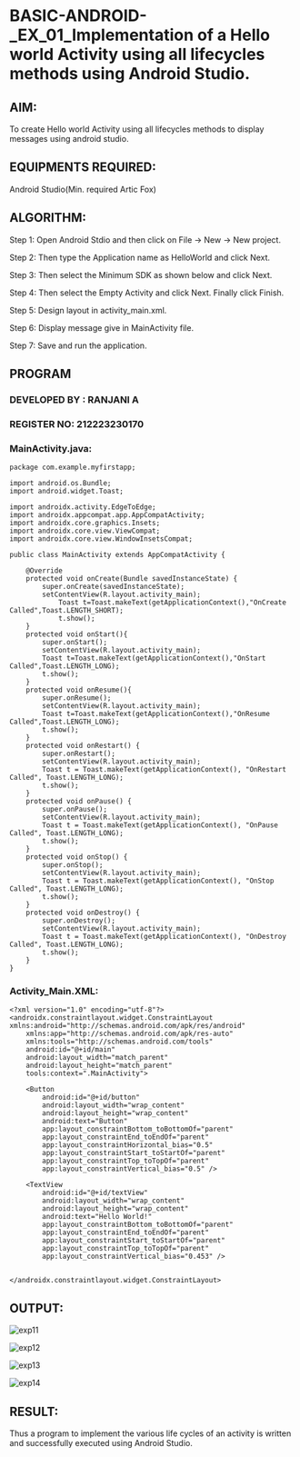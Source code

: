 # BASIC-ANDROID-_EX_01_Implementation of a Hello world Activity using all lifecycles methods using Android Studio.


## AIM:
To create Hello world Activity using all lifecycles methods to display messages using android studio.

## EQUIPMENTS REQUIRED:

Android Studio(Min. required Artic Fox)

## ALGORITHM:

Step 1: Open Android Stdio and then click on File -> New -> New project.

Step 2: Then type the Application name as HelloWorld and click Next.

Step 3: Then select the Minimum SDK as shown below and click Next.

Step 4: Then select the Empty Activity and click Next. Finally click Finish.

Step 5: Design layout in activity_main.xml.

Step 6: Display message give in MainActivity file.

Step 7: Save and run the application.

## PROGRAM
### DEVELOPED BY : RANJANI A
### REGISTER NO: 212223230170

### MainActivity.java:
```
package com.example.myfirstapp;

import android.os.Bundle;
import android.widget.Toast;

import androidx.activity.EdgeToEdge;
import androidx.appcompat.app.AppCompatActivity;
import androidx.core.graphics.Insets;
import androidx.core.view.ViewCompat;
import androidx.core.view.WindowInsetsCompat;

public class MainActivity extends AppCompatActivity {

    @Override
    protected void onCreate(Bundle savedInstanceState) {
        super.onCreate(savedInstanceState);
        setContentView(R.layout.activity_main);
            Toast t=Toast.makeText(getApplicationContext(),"OnCreate Called",Toast.LENGTH_SHORT);
            t.show();
    }
    protected void onStart(){
        super.onStart();
        setContentView(R.layout.activity_main);
        Toast t=Toast.makeText(getApplicationContext(),"OnStart Called",Toast.LENGTH_LONG);
        t.show();
    }
    protected void onResume(){
        super.onResume();
        setContentView(R.layout.activity_main);
        Toast t=Toast.makeText(getApplicationContext(),"OnResume Called",Toast.LENGTH_LONG);
        t.show();
    }
    protected void onRestart() {
        super.onRestart();
        setContentView(R.layout.activity_main);
        Toast t = Toast.makeText(getApplicationContext(), "OnRestart Called", Toast.LENGTH_LONG);
        t.show();
    }
    protected void onPause() {
        super.onPause();
        setContentView(R.layout.activity_main);
        Toast t = Toast.makeText(getApplicationContext(), "OnPause Called", Toast.LENGTH_LONG);
        t.show();
    }
    protected void onStop() {
        super.onStop();
        setContentView(R.layout.activity_main);
        Toast t = Toast.makeText(getApplicationContext(), "OnStop Called", Toast.LENGTH_LONG);
        t.show();
    }
    protected void onDestroy() {
        super.onDestroy();
        setContentView(R.layout.activity_main);
        Toast t = Toast.makeText(getApplicationContext(), "OnDestroy Called", Toast.LENGTH_LONG);
        t.show();
    }
}

```
### Activity_Main.XML:
```
<?xml version="1.0" encoding="utf-8"?>
<androidx.constraintlayout.widget.ConstraintLayout xmlns:android="http://schemas.android.com/apk/res/android"
    xmlns:app="http://schemas.android.com/apk/res-auto"
    xmlns:tools="http://schemas.android.com/tools"
    android:id="@+id/main"
    android:layout_width="match_parent"
    android:layout_height="match_parent"
    tools:context=".MainActivity">

    <Button
        android:id="@+id/button"
        android:layout_width="wrap_content"
        android:layout_height="wrap_content"
        android:text="Button"
        app:layout_constraintBottom_toBottomOf="parent"
        app:layout_constraintEnd_toEndOf="parent"
        app:layout_constraintHorizontal_bias="0.5"
        app:layout_constraintStart_toStartOf="parent"
        app:layout_constraintTop_toTopOf="parent"
        app:layout_constraintVertical_bias="0.5" />

    <TextView
        android:id="@+id/textView"
        android:layout_width="wrap_content"
        android:layout_height="wrap_content"
        android:text="Hello World!"
        app:layout_constraintBottom_toBottomOf="parent"
        app:layout_constraintEnd_toEndOf="parent"
        app:layout_constraintStart_toStartOf="parent"
        app:layout_constraintTop_toTopOf="parent"
        app:layout_constraintVertical_bias="0.453" />


</androidx.constraintlayout.widget.ConstraintLayout>
```
## OUTPUT:
![exp11](https://github.com/user-attachments/assets/c36aed50-7126-4d02-87ef-799e19f9b24a)

![exp12](https://github.com/user-attachments/assets/4f2e92fe-0958-4b0d-a7d9-341f7ce1ed37)

![exp13](https://github.com/user-attachments/assets/6cfea9bd-bf47-4691-9482-aab6a75f94f6)

![exp14](https://github.com/user-attachments/assets/e6580b57-d31e-4220-936b-c01f9740a030)

## RESULT:
Thus a program to implement the various life cycles of an activity is written and successfully executed using Android Studio.

